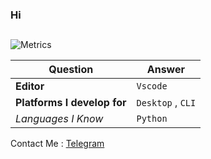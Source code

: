 ### Hi 

##
![Metrics](https://metrics.lecoq.io/FarzinNotFound?template=classic&config.timezone=Asia%2FTehran)

| Question   | Answer |
| ------------- | ------------- |
| **Editor**  | `Vscode` |
| **Platforms I develop for** | `Desktop` , `CLI`|
| *Languages I Know* | `Python`|  


Contact Me : 
 [Telegram](https://t.me/FarzinNotFound)
